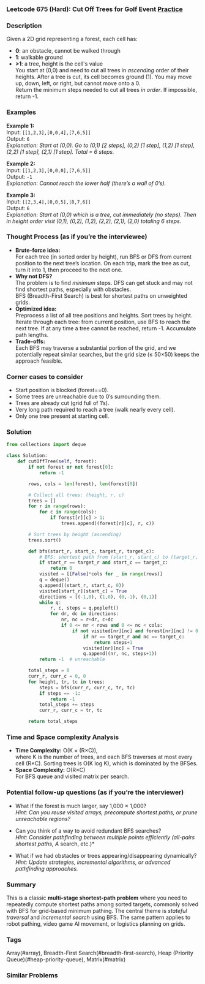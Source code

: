 ### Leetcode 675 (Hard): Cut Off Trees for Golf Event [Practice](https://leetcode.com/problems/cut-off-trees-for-golf-event)

### Description  
Given a 2D grid representing a forest, each cell has:
- **0**: an obstacle, cannot be walked through
- **1**: walkable ground
- **\>1**: a tree, height is the cell's value  
You start at (0,0) and need to cut all trees in *ascending* order of their heights. After a tree is cut, its cell becomes ground (1). You may move up, down, left, or right, but cannot move onto a 0.  
Return the minimum steps needed to cut all trees *in order*. If impossible, return -1.

### Examples  

**Example 1:**  
Input: `[[1,2,3],[0,0,4],[7,6,5]]`  
Output: `6`  
*Explanation: Start at (0,0). Go to (0,1) [2 steps], (0,2) [1 step], (1,2) [1 step], (2,2) [1 step], (2,1) [1 step]. Total = 6 steps.*

**Example 2:**  
Input: `[[1,2,3],[0,0,0],[7,6,5]]`  
Output: `-1`  
*Explanation: Cannot reach the lower half (there’s a wall of 0’s).*

**Example 3:**  
Input: `[[2,3,4],[0,0,5],[8,7,6]]`  
Output: `6`  
*Explanation: Start at (0,0) which is a tree, cut immediately (no steps). Then in height order visit (0,1), (0,2), (1,2), (2,2), (2,1), (2,0) totaling 6 steps.*

### Thought Process (as if you’re the interviewee)  

- **Brute-force idea:**  
  For each tree (in sorted order by height), run BFS or DFS from current position to the next tree’s location. On each trip, mark the tree as cut, turn it into 1, then proceed to the next one.
- **Why not DFS?**  
  The problem is to find *minimum* steps. DFS can get stuck and may not find shortest paths, especially with obstacles.  
  BFS (Breadth-First Search) is best for shortest paths on unweighted grids.
- **Optimized idea:**  
  Preprocess a list of all tree positions and heights. Sort trees by height.
  Iterate through each tree: from current position, use BFS to reach the next tree. If at any time a tree cannot be reached, return -1.
  Accumulate path lengths.
- **Trade-offs:**  
  Each BFS may traverse a substantial portion of the grid, and we potentially repeat similar searches, but the grid size (≤ 50×50) keeps the approach feasible.

### Corner cases to consider  
- Start position is blocked (forest==0).
- Some trees are unreachable due to 0’s surrounding them.
- Trees are already cut (grid full of 1’s).
- Very long path required to reach a tree (walk nearly every cell).
- Only one tree present at starting cell.

### Solution

```python
from collections import deque

class Solution:
    def cutOffTree(self, forest):
        if not forest or not forest[0]:
            return -1

        rows, cols = len(forest), len(forest[0])

        # Collect all trees: (height, r, c)
        trees = []
        for r in range(rows):
            for c in range(cols):
                if forest[r][c] > 1:
                    trees.append((forest[r][c], r, c))

        # Sort trees by height (ascending)
        trees.sort()

        def bfs(start_r, start_c, target_r, target_c):
            # BFS: shortest path from (start_r, start_c) to (target_r, target_c)
            if start_r == target_r and start_c == target_c:
                return 0
            visited = [[False]*cols for _ in range(rows)]
            q = deque()
            q.append((start_r, start_c, 0))
            visited[start_r][start_c] = True
            directions = [(-1,0), (1,0), (0,-1), (0,1)]
            while q:
                r, c, steps = q.popleft()
                for dr, dc in directions:
                    nr, nc = r+dr, c+dc
                    if 0 <= nr < rows and 0 <= nc < cols:
                        if not visited[nr][nc] and forest[nr][nc] != 0:
                            if nr == target_r and nc == target_c:
                                return steps+1
                            visited[nr][nc] = True
                            q.append((nr, nc, steps+1))
            return -1  # unreachable

        total_steps = 0
        curr_r, curr_c = 0, 0
        for height, tr, tc in trees:
            steps = bfs(curr_r, curr_c, tr, tc)
            if steps == -1:
                return -1
            total_steps += steps
            curr_r, curr_c = tr, tc

        return total_steps
```

### Time and Space complexity Analysis  

- **Time Complexity:** O(K × (R×C)),  
  where K is the number of trees, and each BFS traverses at most every cell (R×C). Sorting trees is O(K log K), which is dominated by the BFSes.
- **Space Complexity:** O(R×C)  
  For BFS queue and visited matrix per search.

### Potential follow-up questions (as if you’re the interviewer)  

- What if the forest is much larger, say 1,000 × 1,000?  
  *Hint: Can you reuse visited arrays, precompute shortest paths, or prune unreachable regions?*

- Can you think of a way to avoid redundant BFS searches?  
  *Hint: Consider pathfinding between multiple points efficiently (all-pairs shortest paths, A* search, etc.)*

- What if we had obstacles or trees appearing/disappearing dynamically?  
  *Hint: Update strategies, incremental algorithms, or advanced pathfinding approaches.*

### Summary
This is a classic **multi-stage shortest-path problem** where you need to repeatedly compute shortest paths among sorted targets, commonly solved with BFS for grid-based minimum pathing. The central theme is *stateful traversal* and *incremental search* using BFS. The same pattern applies to robot pathing, video game AI movement, or logistics planning on grids.

### Tags
Array(#array), Breadth-First Search(#breadth-first-search), Heap (Priority Queue)(#heap-priority-queue), Matrix(#matrix)

### Similar Problems
